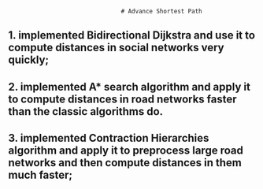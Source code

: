                                     # Advance Shortest Path
 ## 1. implemented Bidirectional Dijkstra and use it to compute distances in social networks very quickly;
 ## 2. implemented A* search algorithm and apply it to compute distances in road networks faster than the classic algorithms do.
 ## 3. implemented Contraction Hierarchies algorithm and apply it to preprocess large road networks and then compute distances in them much faster;

